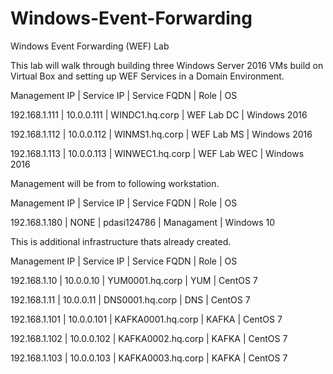 # Windows-Event-Forwarding
Windows Event Forwarding (WEF) Lab

This lab will walk through building three Windows Server 2016 VMs build on Virtual Box and setting up WEF Services in a Domain Environment.

Management IP | Service IP | Service FQDN    | Role        | OS

192.168.1.111 | 10.0.0.111 | WINDC1.hq.corp  | WEF Lab DC  | Windows 2016

192.168.1.112 | 10.0.0.112 | WINMS1.hq.corp  | WEF Lab MS  | Windows 2016

192.168.1.113 | 10.0.0.113 | WINWEC1.hq.corp | WEF Lab WEC | Windows 2016



Management will be from to following workstation.

Management IP | Service IP | Service FQDN | Role | OS

192.168.1.180 | NONE       | pdasi124786  | Managament | Windows 10



This is additional infrastructure thats already created.

Management IP | Service IP | Service FQDN      | Role | OS

192.168.1.10  | 10.0.0.10  | YUM0001.hq.corp   | YUM  | CentOS 7

192.168.1.11  | 10.0.0.11  | DNS0001.hq.corp   | DNS  | CentOS 7

192.168.1.101 | 10.0.0.101 | KAFKA0001.hq.corp | KAFKA | CentOS 7

192.168.1.102 | 10.0.0.102 | KAFKA0002.hq.corp | KAFKA | CentOS 7

192.168.1.103 | 10.0.0.103 | KAFKA0003.hq.corp | KAFKA | CentOS 7
